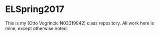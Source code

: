 # ELSpring2017
This is my (Otto Vogrincic N03319942) class repository.  All work here is mine, except otherwise noted.